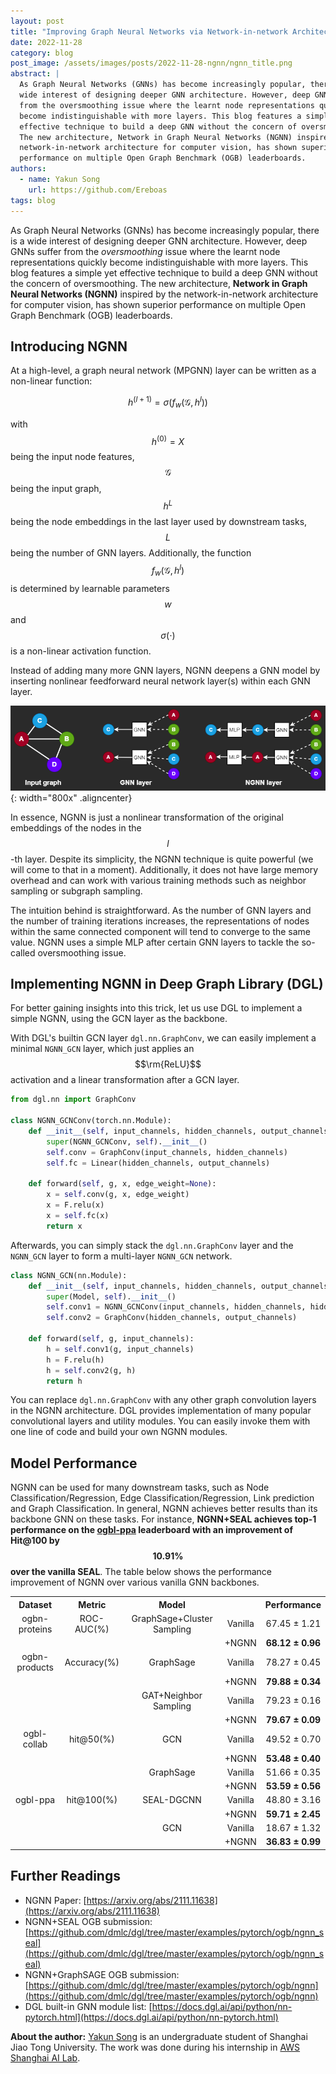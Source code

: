 ```yaml
---
layout: post
title: "Improving Graph Neural Networks via Network-in-network Architecture"
date: 2022-11-28
category: blog
post_image: /assets/images/posts/2022-11-28-ngnn/ngnn_title.png
abstract: |
  As Graph Neural Networks (GNNs) has become increasingly popular, there is a
  wide interest of designing deeper GNN architecture. However, deep GNNs suffer
  from the oversmoothing issue where the learnt node representations quickly
  become indistinguishable with more layers. This blog features a simple yet
  effective technique to build a deep GNN without the concern of oversmoothing.
  The new architecture, Network in Graph Neural Networks (NGNN) inspired by the
  network-in-network architecture for computer vision, has shown superior
  performance on multiple Open Graph Benchmark (OGB) leaderboards.
authors:
  - name: Yakun Song
    url: https://github.com/Ereboas
tags: blog
---
```


As Graph Neural Networks (GNNs) has become increasingly popular, there is a
wide interest of designing deeper GNN architecture. However, deep GNNs suffer
from the *oversmoothing* issue where the learnt node representations quickly
become indistinguishable with more layers. This blog features a simple yet
effective technique to build a deep GNN without the concern of oversmoothing.
The new architecture, **Network in Graph Neural Networks (NGNN)** inspired by the
network-in-network architecture for computer vision, has shown superior
performance on multiple Open Graph Benchmark (OGB) leaderboards.

## Introducing NGNN

At a high-level, a graph neural network (MPGNN) layer can be written as a non-linear function:

$$
h^{(l+1)}=\sigma\left(f_w\left(\mathcal{G}, h^l\right)\right)
$$

with $$h^{(0)}=X$$ being the input node features, $$\mathcal{G}$$ being the input
graph, $$h^L$$ being the node embeddings in the last layer used by downstream
tasks, $$L$$ being the number of GNN layers. Additionally, the function
$$f_w\left(\mathcal{G}, h^l\right)$$ is determined by learnable parameters $$w$$
and $$\sigma(\cdot)$$ is a non-linear activation function.

Instead of adding many more GNN layers, NGNN deepens a GNN model by inserting
nonlinear feedforward neural network layer(s) within each GNN layer.


![ngnn](/assets/images/posts/2022-11-28-ngnn/NGNN.png){: width="800x" .aligncenter}


In essence, NGNN is just a nonlinear transformation of the original embeddings
of the nodes in the $$l$$-th layer. Despite its simplicity, the NGNN technique is
quite powerful (we will come to that in a moment). Additionally, it does not
have large memory overhead and can work with various training methods such as
neighbor sampling or subgraph sampling.

The intuition behind is straightforward. As the number of GNN layers and the
number of training iterations increases, the representations of nodes within
the same connected component will tend to converge to the same value. NGNN uses
a simple MLP after certain GNN layers to tackle the so-called oversmoothing
issue.

## Implementing NGNN in Deep Graph Library (DGL)

For better gaining insights into this trick, let us use DGL to implement a
simple NGNN, using the GCN layer as the backbone.

With DGL's builtin GCN layer `dgl.nn.GraphConv`, we can easily implement a
minimal `NGNN_GCN` layer, which just applies an $$\rm{ReLU}$$ activation and a
linear transformation after a GCN layer.

```python
from dgl.nn import GraphConv

class NGNN_GCNConv(torch.nn.Module):
    def __init__(self, input_channels, hidden_channels, output_channels):
        super(NGNN_GCNConv, self).__init__()
        self.conv = GraphConv(input_channels, hidden_channels)
        self.fc = Linear(hidden_channels, output_channels)

    def forward(self, g, x, edge_weight=None):
        x = self.conv(g, x, edge_weight)
        x = F.relu(x)
        x = self.fc(x)
        return x
```

Afterwards, you can simply stack the `dgl.nn.GraphConv` layer and the
`NGNN_GCN` layer to form a multi-layer `NGNN_GCN` network.

```python
class NGNN_GCN(nn.Module):
    def __init__(self, input_channels, hidden_channels, output_channels):
        super(Model, self).__init__()
        self.conv1 = NGNN_GCNConv(input_channels, hidden_channels, hidden_channels)
        self.conv2 = GraphConv(hidden_channels, output_channels)

    def forward(self, g, input_channels):
        h = self.conv1(g, input_channels)
        h = F.relu(h)
        h = self.conv2(g, h)
        return h
```

You can replace `dgl.nn.GraphConv` with any other graph convolution layers in
the NGNN architecture. DGL provides implementation of many popular
convolutional layers and utility modules. You can easily invoke them with one
line of code and build your own NGNN modules.

## Model Performance

NGNN can be used for many downstream tasks, such as Node
Classification/Regression, Edge Classification/Regression, Link prediction and
Graph Classification. In general, NGNN achieves better results than its
backbone GNN on these tasks. For instance, **NGNN+SEAL achieves top-1
performance on the
[ogbl-ppa](https://ogb.stanford.edu/docs/leader_linkprop/#ogbl-ppa) leaderboard
with an improvement of Hit@100 by $$10.91\%$$ over the vanilla SEAL**. The table
below shows the performance improvement of NGNN over various vanilla GNN
backbones.

<table style="text-align: center;">
   <tr>
      <th>Dataset</th>
      <th>Metric</th>
      <th>Model</th>
      <th></th>
      <th>Performance</th>
   </tr>
   <tr>
      <td>ogbn-proteins</td>
      <td>ROC-AUC(%)</td>
      <td>GraphSage+Cluster Sampling</td>
      <td>Vanilla</td>
      <td>67.45 ± 1.21</td>
   </tr>
   <tr>
      <td></td>
      <td></td>
      <td></td>
      <td>+NGNN</td>
      <td><b>68.12 ± 0.96</b></td>
   </tr>
   <tr>
      <td>ogbn-products</td>
      <td>Accuracy(%)</td>
      <td>GraphSage</td>
      <td>Vanilla</td>
      <td>78.27 ± 0.45</td>
   </tr>
   <tr>
      <td></td>
      <td></td>
      <td></td>
      <td>+NGNN</td>
      <td><b>79.88 ± 0.34</b></td>
   </tr>
   <tr>
      <td></td>
      <td></td>
      <td>GAT+Neighbor Sampling</td>
      <td>Vanilla</td>
      <td>79.23 ± 0.16</td>
   </tr>
   <tr>
      <td></td>
      <td></td>
      <td></td>
      <td>+NGNN</td>
      <td><b>79.67 ± 0.09</b></td>
   </tr>
   <tr>
      <td>ogbl-collab</td>
      <td>hit@50(%)</td>
      <td>GCN</td>
      <td>Vanilla</td>
      <td>49.52 ± 0.70</td>
   </tr>
   <tr>
      <td></td>
      <td></td>
      <td></td>
      <td>+NGNN</td>
      <td><b>53.48 ± 0.40</b></td>
   </tr>
   <tr>
      <td></td>
      <td></td>
      <td>GraphSage</td>
      <td>Vanilla</td>
      <td>51.66 ± 0.35</td>
   </tr>
   <tr>
      <td></td>
      <td></td>
      <td></td>
      <td>+NGNN</td>
      <td><b>53.59 ± 0.56</b></td>
   </tr>
   <tr>
      <td>ogbl-ppa</td>
      <td>hit@100(%)</td>
      <td>SEAL-DGCNN</td>
      <td>Vanilla</td>
      <td>48.80 ± 3.16</td>
   </tr>
   <tr>
      <td></td>
      <td></td>
      <td></td>
      <td>+NGNN</td>
      <td><b>59.71 ± 2.45</b></td>
   </tr>
   <tr>
      <td></td>
      <td></td>
      <td>GCN</td>
      <td>Vanilla</td>
      <td>18.67 ± 1.32</td>
   </tr>
   <tr>
      <td></td>
      <td></td>
      <td></td>
      <td>+NGNN</td>
      <td><b>36.83 ± 0.99</b></td>
   </tr>
</table>

## Further Readings

- NGNN Paper: [https://arxiv.org/abs/2111.11638](https://arxiv.org/abs/2111.11638)
- NGNN+SEAL OGB submission: [https://github.com/dmlc/dgl/tree/master/examples/pytorch/ogb/ngnn_seal](https://github.com/dmlc/dgl/tree/master/examples/pytorch/ogb/ngnn_seal)
- NGNN+GraphSAGE OGB submission: [https://github.com/dmlc/dgl/tree/master/examples/pytorch/ogb/ngnn](https://github.com/dmlc/dgl/tree/master/examples/pytorch/ogb/ngnn)
- DGL built-in GNN module list: [https://docs.dgl.ai/api/python/nn-pytorch.html](https://docs.dgl.ai/api/python/nn-pytorch.html)

**About the author:** [Yakun Song](https://github.com/Ereboas) is an undergraduate student of Shanghai Jiao Tong University.
The work was done during his internship in [AWS Shanghai AI Lab](https://www.amazonaws.cn/en/ailab/).
